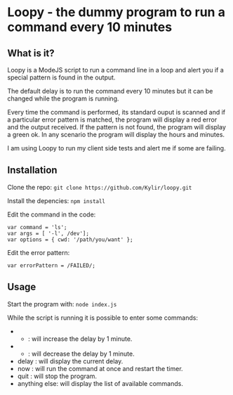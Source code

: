 # Loopy - the dummy program to run a command every 10 minutes

## What is it?

Loopy is a ModeJS script to run a command line in a loop and alert you if a special pattern is found in the output.

The default delay is to run the command every 10 minutes but it can be changed while the program is running.

Every time the command is performed, its standard ouput is scanned and if a particular error pattern is matched, the program will display a red error and the output received. If the pattern is not found, the program will display a green ok. In any scenario the program will display the hours and minutes.

I am using Loopy to run my client side tests and alert me if some are failing.

## Installation

Clone the repo: `git clone https://github.com/Kylir/loopy.git`

Install the depencies: `npm install`

Edit the command in the code:
```
var command = 'ls';
var args = [ '-l', /dev'];
var options = { cwd: '/path/you/want' };
```

Edit the error pattern:
```
var errorPattern = /FAILED/;
```

## Usage

Start the program with: `node index.js`

While the script is running it is possible to enter some commands:

* + : will increase the delay by 1 minute.
* - : will decrease the delay by 1 minute.
* delay : will display the current delay.
* now : will run the command at once and restart the timer.
* quit : will stop the program.
* anything else: will display the list of available commands.



